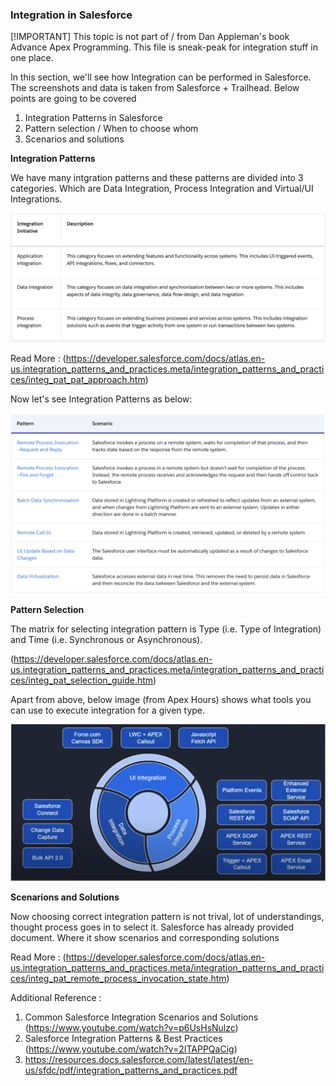 ### Integration in Salesforce

[!IMPORTANT]
This topic is not part of / from Dan Appleman's book Advance Apex Programming. This file is sneak-peak for integration stuff in one place.

In this section, we'll see how Integration can be performed in Salesforce. The screenshots and data is taken from Salesforce + Trailhead. Below points are going to be covered

1. Integration Patterns in Salesforce
2. Pattern selection / When to choose whom
3. Scenarios and solutions


**Integration Patterns**

We have many intgration patterns and these patterns are divided into 3 categories. Which are Data Integration, Process Integration and Virtual/UI Integrations.

![alt text](IntegrationPatternsCategory.png)

Read More : (https://developer.salesforce.com/docs/atlas.en-us.integration_patterns_and_practices.meta/integration_patterns_and_practices/integ_pat_pat_approach.htm)


Now let's see Integration Patterns as below:

![alt text](IntegrationPatterns.png)


**Pattern Selection**

The matrix for selecting integration pattern is Type (i.e. Type of Integration) and Time (i.e. Synchronous or Asynchronous).

(https://developer.salesforce.com/docs/atlas.en-us.integration_patterns_and_practices.meta/integration_patterns_and_practices/integ_pat_selection_guide.htm)

Apart from above, below image (from Apex Hours) shows what tools you can use to execute integration for a given type.

![alt text](PatternSelection.png)


**Scenarions and Solutions**

Now choosing correct integration pattern is not trival, lot of understandings, thought process goes in to select it. Salesforce has already provided document. Where it show scenarios and corresponding solutions

Read More : (https://developer.salesforce.com/docs/atlas.en-us.integration_patterns_and_practices.meta/integration_patterns_and_practices/integ_pat_remote_process_invocation_state.htm)

Additional Reference :
1. Common Salesforce Integration Scenarios and Solutions (https://www.youtube.com/watch?v=p6UsHsNulzc)
2. Salesforce Integration Patterns & Best Practices (https://www.youtube.com/watch?v=2ITAPPQaCig)
3. https://resources.docs.salesforce.com/latest/latest/en-us/sfdc/pdf/integration_patterns_and_practices.pdf


